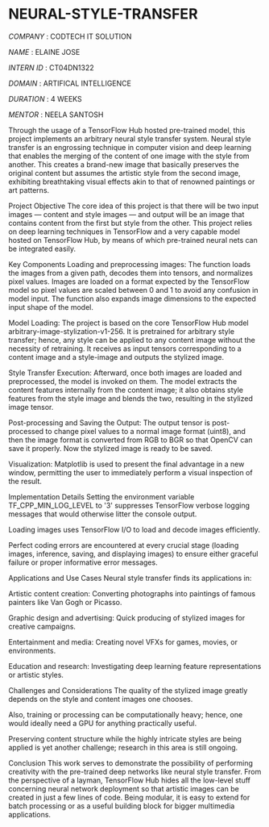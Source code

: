 # NEURAL-STYLE-TRANSFER

*COMPANY* : CODTECH IT SOLUTION

*NAME* : ELAINE JOSE

*INTERN ID* : CT04DN1322

*DOMAIN* : ARTIFICAL INTELLIGENCE

*DURATION* : 4 WEEKS

*MENTOR* : NEELA SANTOSH

Through the usage of a TensorFlow Hub hosted pre-trained model, this project implements an arbitrary neural style transfer system. Neural style transfer is an engrossing technique in computer vision and deep learning that enables the merging of the content of one image with the style from another. This creates a brand-new image that basically preserves the original content but assumes the artistic style from the second image, exhibiting breathtaking visual effects akin to that of renowned paintings or art patterns.

Project Objective
The core idea of this project is that there will be two input images — content and style images — and output will be an image that contains content from the first but style from the other. This project relies on deep learning techniques in TensorFlow and a very capable model hosted on TensorFlow Hub, by means of which pre-trained neural nets can be integrated easily.

Key Components
Loading and preprocessing images:
The function loads the images from a given path, decodes them into tensors, and normalizes pixel values. Images are loaded on a format expected by the TensorFlow model so pixel values are scaled between 0 and 1 to avoid any confusion in model input. The function also expands image dimensions to the expected input shape of the model.

Model Loading:
The project is based on the core TensorFlow Hub model arbitrary-image-stylization-v1-256. It is pretrained for arbitrary style transfer; hence, any style can be applied to any content image without the necessity of retraining. It receives as input tensors corresponding to a content image and a style-image and outputs the stylized image.

Style Transfer Execution:
Afterward, once both images are loaded and preprocessed, the model is invoked on them. The model extracts the content features internally from the content image; it also obtains style features from the style image and blends the two, resulting in the stylized image tensor.

Post-processing and Saving the Output:
The output tensor is post-processed to change pixel values to a normal image format (uint8), and then the image format is converted from RGB to BGR so that OpenCV can save it properly. Now the stylized image is ready to be saved.

Visualization:
Matplotlib is used to present the final advantage in a new window, permitting the user to immediately perform a visual inspection of the result.

Implementation Details
Setting the environment variable TF_CPP_MIN_LOG_LEVEL to '3' suppresses TensorFlow verbose logging messages that would otherwise litter the console output.

Loading images uses TensorFlow I/O to load and decode images efficiently.

Perfect coding errors are encountered at every crucial stage (loading images, inference, saving, and displaying images) to ensure either graceful failure or proper informative error messages.

Applications and Use Cases
Neural style transfer finds its applications in:

Artistic content creation: Converting photographs into paintings of famous painters like Van Gogh or Picasso.

Graphic design and advertising: Quick producing of stylized images for creative campaigns.

Entertainment and media: Creating novel VFXs for games, movies, or environments.

Education and research: Investigating deep learning feature representations or artistic styles.

Challenges and Considerations
The quality of the stylized image greatly depends on the style and content images one chooses. 

Also, training or processing can be computationally heavy; hence, one would ideally need a GPU for anything practically useful. 

Preserving content structure while the highly intricate styles are being applied is yet another challenge; research in this area is still ongoing.

Conclusion
This work serves to demonstrate the possibility of performing creativity with the pre-trained deep networks like neural style transfer. From the perspective of a layman, TensorFlow Hub hides all the low-level stuff concerning neural network deployment so that artistic images can be created in just a few lines of code. Being modular, it is easy to extend for batch processing or as a useful building block for bigger multimedia applications.
